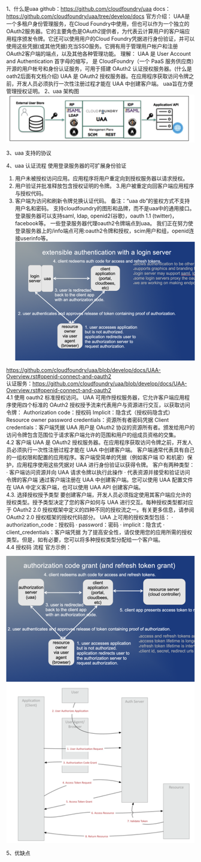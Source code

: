 1、什么是uaa
github：https://github.com/cloudfoundry/uaa
docs：https://github.com/cloudfoundry/uaa/tree/develop/docs
官方介绍：
UAA是一个多租户身份管理服务，在Cloud Foundry中使用，但也可以作为一个独立的OAuth2服务器。它的主要角色是OAuth2提供者，为代表云计算用户的客户端应用程序颁发令牌。它还可以使用用户的Cloud Foundry凭据进行身份验证，并可以使用这些凭据(或其他凭据)充当SSO服务。它拥有用于管理用户帐户和注册OAuth2客户端的端点，以及其他各种管理功能。
理解：
UAA 是 User Account and Authentication 首字母的缩写， 是 CloudFoundry（一个 PaaS 服务供应商）开源的用户帐号和身份认证服务，可用于搭建 OAuth2 认证授权服务器。(什么是oath2后面有文档介绍)
UAA 是 OAuth2 授权服务器。在应用程序获取访问令牌之前，开发人员必须执行一次性注册过程才能在 UAA 中创建客户端。
uaa旨在方便管理授权证明。
2、uaa 架构图
![img](https://github.com/zhangping3211/cloudevent/blob/main/img/uaa1.png)

3、uaa 支持的协议




4、uaa 认证流程
使用登录服务器的可扩展身份验证
1. 用户未被授权访问应用。应用程序将用户重定向到授权服务器以请求授权。
2. 用户验证并批准释放包含授权证明的令牌。
   3.用户被重定向回客户端应用程序与授权代码。
4. 客户端为访问和刷新令牌兑换认证代码。
   备注：“uaa db”的鉴权方式不支持用户名和密码。
   支持cloudfoundry的图形和品牌，而不是uaa中的通用接口。
   登录服务器可以支持saml, ldap, openid2(谷歌)，oauth 1.1 (twitter)， facebook等。
   一些登录服务器代理oauth2令牌端点到uaa。
   我们正在努力使登录服务器上的/info端点可用:oauth2令牌和授权，scim用户和组，openid连接userinfo等。
   ![img](https://github.com/zhangping3211/cloudevent/blob/main/img/uaa2.png)

https://github.com/cloudfoundry/uaa/blob/develop/docs/UAA-Overview.rst#openid-connect-and-oauth2
<br/> 
认证服务：https://github.com/cloudfoundry/uaa/blob/develop/docs/UAA-Overview.rst#openid-connect-and-oauth2
<br/>
4.1 使用 oauth2 标准授权访问。
UAA 可用作授权服务器，它允许客户端应用程序使用四个标准的 OAuth2 授权授予流来代表用户与资源进行交互，以获取访问令牌：
Authorization code：授权码
Implicit：隐含式（授权码隐含式）
Resource owner password credentials：资源所有者密码凭据
Client credentials：客户端凭据
UAA 用户是 OAuth2 协议的资源所有者。颁发给用户的访问令牌包含范围位于请求客户端允许的范围和用户的组成员资格的交集。
<br/>
4.2 客户端
UAA 是 OAuth2 授权服务器。在应用程序获取访问令牌之前，开发人员必须执行一次性注册过程才能在 UAA 中创建客户端。
客户端通常代表具有自己的一组权限和配置的应用程序。客户端受简单的凭据（例如客户端 ID 和机密）保护，应用程序使用这些凭据对 UAA 进行身份验证以获得令牌。
客户有两种类型：
·  客户端访问资源并向 UAA 请求令牌以执行此操作
·  代表资源并接受和验证访问令牌的客户端
通过客户端注册在 UAA 中创建客户端。您可以使用 UAA 配置文件在 UAA 中定义客户端，也可以使用 UAA API 创建客户端。
<br/>
4.3. 选择授权授予类型
要创建客户端，开发人员必须指定使用其客户端应允许的授权类型。授予类型决定了您的客户如何与 UAA 进行交互。每种授权类型都对应于 OAuth2 2.0 授权框架中定义的四种不同的授权流之一。有关更多信息，请参阅 OAuth2 2.0 授权框架的授权代码部分。
UAA 上可用的授权类型包括：
· authorization_code：授权码
· password：密码
· implicit：隐含式
· client_credentials：客户端凭据
为了提高安全性，请仅使用您的应用所需的授权类型。但是，如有必要，您可以将多种授权类型分配给一个客户端。
<br/>
4.4 授权码 流程
官方示例：

![img](https://github.com/zhangping3211/cloudevent/blob/main/img/uaa3.png)
<br/>
![img](https://github.com/zhangping3211/cloudevent/blob/main/img/uaa4.png)

5、优缺点
<br/>